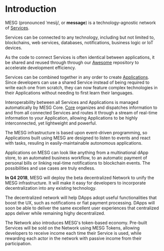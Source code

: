 # Introduction

MESG \(pronounced ˈmesij/, or **message**\) is a technology-agnostic network of [Services](./service/what-is-a-service.md). 

Services can be connected to any technology, including but not limited to, blockchains, web services, databases, notifications, business logic or IoT devices. 

As the code to connect Services is often identical between applications, it be shared and reused through through our [Awesome](https://github.com/mesg-foundation/awesome) repository to accelerate development efficiency. 

Services can be combined together in any order to create [Applications](./application/what-is-an-application.md). Since developers can use a shared Service instead of being required to write each one from scratch, they can now feature complex technologies in their Applications without needing to first learn their languages.

Interoperability between all Services and Applications is managed automatically by MESG Core. [Core](./start-here/installation.md) organizes and dispatches information to and from all connected Services and routes it through a stream of real-time information to your Application, allowing Applications to be highly interconnected, yet lightweight and powerful.

The MESG infrastructure is based upon event-driven programming, so Applications built using MESG are designed to listen to events and react with tasks, resuling in easily-maintainable autonomous applications. 

Applications on MESG can look like anything from a multinational dApp store, to an automated business workflow, to an automatic payment of personal bills or linking real-time notifications to blockchain events. The possibilities and use cases are truly endless.

**In Q4 2018**, MESG will deploy the beta decentralized Network to unify the MESG infrastructure. It will make it easy for developers to incorporate decentralization into any existing technology.

The decentralized network will help DApps adopt useful functionalities that boost the UX, such as notifications or fiat payment processing. DApps will soon be able to deliver the same excellent user experiences that centralized apps deliver while remaining highy decentralized. 

The Network also introduces MESG's token-based economy. Pre-built Services will be sold on the Network using MESG Tokens, allowing developers to receive income each time their Service is used, while rewarding each actor in the network with passive income from their participation. 
 


